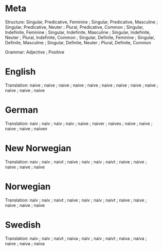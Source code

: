 Meta
====

Structure: Singular, Predicative, Feminine ; Singular, Predicative, Masculine ; Singular, Predicative, Neuter ; Plural, Predicative, Common ;
           Singular, Indefinite, Feminine  ; Singular, Indefinite, Masculine  ; Singular, Indefinite, Neuter  ; Plural, Indefinite, Common  ;
           Singular, Definite, Feminine    ; Singular, Definite, Masculine    ; Singular, Definite, Neuter    ; Plural, Definite, Common

Grammar:   Adjective ; Positive



English
=======

Translation: naive ; naive ; naive ; naive ;
             naive ; naive ; naive ; naive ;
             naive ; naive ; naive ; naive



German
======

Translation: naiv  ; naiv   ; naiv   ; naiv   ;
             naive ; naiver ; naives ; naive  ;
             naive ; naive  ; naive  ; naiven



New Norwegian
=============

Translation: naiv  ; naiv  ; naivt ; naive ;
             naiv  ; naiv  ; naivt ; naive ;
             naive ; naive ; naive ; naive



Norwegian
=========

Translation: naiv  ; naiv  ; naivt ; naive ;
             naiv  ; naiv  ; naivt ; naive ;
             naive ; naive ; naive ; naive



Swedish
=======

Translation: naiv  ; naiv  ; naivt ; naiva ;
             naiv  ; naiv  ; naivt ; naiva ;
             naiva ; naive ; naiva ; naiva
